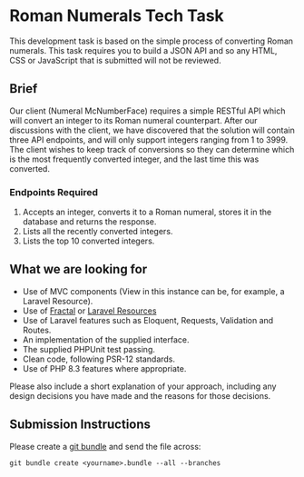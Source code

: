 # Roman Numerals Tech Task
This development task is based on the simple process of converting Roman numerals. 
This task requires you to build a JSON API and so any HTML, CSS or JavaScript that is submitted will not be reviewed.

## Brief
Our client (Numeral McNumberFace) requires a simple RESTful API which will convert an integer to its 
Roman numeral counterpart. After our discussions with the client, we have discovered that the solution 
will contain three API endpoints, and will only support integers ranging from 1 to 3999. The client wishes to keep track of conversions so they can determine which is the most frequently converted integer, and the last time this was converted.

### Endpoints Required
1. Accepts an integer, converts it to a Roman numeral, stores it in the database and returns the response.
2. Lists all the recently converted integers.
3. Lists the top 10 converted integers.

## What we are looking for
- Use of MVC components (View in this instance can be, for example, a Laravel Resource).
- Use of [Fractal](https://fractal.thephpleague.com/) or [Laravel Resources](https://laravel.com/docs/eloquent-resources)
- Use of Laravel features such as Eloquent, Requests, Validation and Routes.
- An implementation of the supplied interface.
- The supplied PHPUnit test passing.
- Clean code, following PSR-12 standards.
- Use of PHP 8.3 features where appropriate.

Please also include a short explanation of your approach, including any design decisions you have made and the reasons for those decisions.

## Submission Instructions
Please create a [git bundle](https://git-scm.com/docs/git-bundle/) and send the file across:
```
git bundle create <yourname>.bundle --all --branches
```
